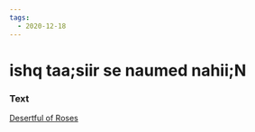 ```yaml
---
tags:
  - 2020-12-18
---
```

# ishq taa;siir se naumed nahii;N

### Text
[Desertful of Roses](http://www.columbia.edu/itc/mealac/pritchett/00ghalib/095/index_095.html)

